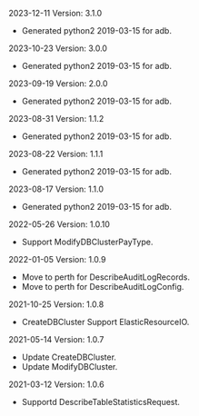 2023-12-11 Version: 3.1.0
- Generated python2 2019-03-15 for adb.

2023-10-23 Version: 3.0.0
- Generated python2 2019-03-15 for adb.

2023-09-19 Version: 2.0.0
- Generated python2 2019-03-15 for adb.

2023-08-31 Version: 1.1.2
- Generated python2 2019-03-15 for adb.

2023-08-22 Version: 1.1.1
- Generated python2 2019-03-15 for adb.

2023-08-17 Version: 1.1.0
- Generated python2 2019-03-15 for adb.

2022-05-26 Version: 1.0.10
- Support ModifyDBClusterPayType.

2022-01-05 Version: 1.0.9
- Move to perth for DescribeAuditLogRecords.
- Move to perth for DescribeAuditLogConfig.

2021-10-25 Version: 1.0.8
- CreateDBCluster Support ElasticResourceIO.

2021-05-14 Version: 1.0.7
- Update CreateDBCluster.
- Update ModifyDBCluster.

2021-03-12 Version: 1.0.6
- Supportd DescribeTableStatisticsRequest.


